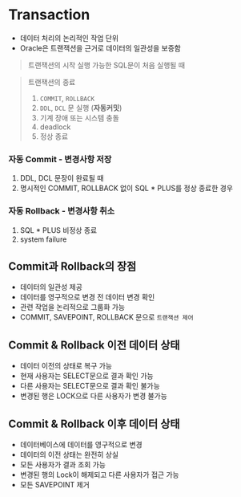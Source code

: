 # Transaction
- 데이터 처리의 논리적인 작업 단위
- Oracle은 트랜잭션을 근거로 데이터의 일관성을 보증함

> 트랜잭션의 시작
> 실행 가능한 SQL문이 처음 실행될 때

> 트랜잭션의 종료
> 1. `COMMIT`, `ROLLBACK`
> 2. `DDL`, `DCL` 문 실행 (**자동커밋**)
> 3. 기계 장애 또는 시스템 충돌
> 4. deadlock
> 5. 정상 종료

### 자동 Commit - 변경사항 저장
1. DDL, DCL 문장이 완료될 때
2. 명시적인 COMMIT, ROLLBACK 없이 SQL * PLUS를 정상 종료한 경우

### 자동 Rollback - 변경사항 취소
1. SQL * PLUS 비정상 종료
2. system failure

## Commit과 Rollback의 장점
- 데이터의 일관성 제공
- 데이터를 영구적으로 변경 전 데이터 변경 확인
- 관련 작업을 논리적으로 그룹화 가능
- COMMIT, SAVEPOINT, ROLLBACK 문으로 `트랜잭션 제어`

## Commit & Rollback 이전 데이터 상태
- 데이터 이전의 상태로 복구 가능
- 현재 사용자는 SELECT문으로 결과 확인 가능
- 다른 사용자는 SELECT문으로 결과 확인 불가능
- 변경된 행은 LOCK으로 다른 사용자가 변경 불가능

## Commit & Rollback 이후 데이터 상태
- 데이터베이스에 데이터를 영구적으로 변경
- 데이터의 이전 상태는 완전히 상실
- 모든 사용자가 결과 조회 가능
- 변경된 행의 Lock이 해제되고 다른 사용자가 접근 가능
- 모든 SAVEPOINT 제거
